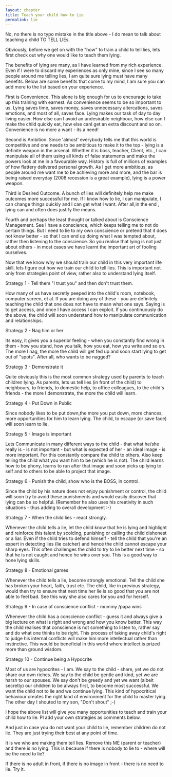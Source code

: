 ```yaml
---
layout: chapter
title: Teach your child how to Lie
permalink: lie
---
```


No, no there is no typo mistake in the title above - I do mean to talk about teaching a child TO TELL LIEs.

Obviously, before we get on with the "how" to train a child to tell lies, lets first check out why one would like to teach them lying.

The benefits of lying are many, as I have learned from my rich experience. Even if I were to discard my experiences as only mine, since I see so many people around me telling lies, I am quite sure lying must have many benefits. Below are some benefits that come to my mind, I am sure you can add more to the list based on your experience.

First is Convenience. This alone is big enough for us to encourage to take up this training with earnest. As convenience seems to be so important to us. Lying saves time, saves money, saves unnecessary altercations, saves emotions, and most of all, saves face. Lying makes our task of day to day living easier. How else can I avoid an undesirable neighbour, how else can I make the child quickly eat, how else canI get an extra discount and so on. Convenience is no more a want - its a need!

Second is Ambition. Since 'almost' everybody tells me that this world is competitive and one needs to be ambitious to make it to the top - lying is a definite weapon in the arsenal. Whether it is boss, teacher, Client, etc., I can manipulate all of them using all kinds of false statements and make the powers look at me in a favourable way. History is full of millions of examples of how flattery delivered personal growth. As I get more ambitious, as people around me want me to be achieving more and more, and the bar is being raised everyday (2008 recession is a great example), lying is a power weapon.

Third is Desired Outcome. A bunch of lies will definitely help me make outcomes more successful for me. If I know how to lie, I can manipulate, I can change things quickly and I can get what I want. After all,in the end , lying can and often does justify the means.

Fourth and perhaps the least thought or talked about is Conscience Management. See I have a conscience, which keeps telling me to not do certain things. But I need to lie to my own conscience or pretend that it does not know better - so that I can end up doing what I was tempted about, rather then listening to the conscience. So you realise that lying is not just about others - in most cases we have learnt the important art of fooling ourselves.

Now that we know why we should train our child in this very important life skill, lets figure out how we train our child to tell lies. This is important not only from strategies point of view, rather also to understand lying itself.

Strategy 1 - Tell them "I trust you" and then don't trust them.

How many of us have secretly peeped into the child's room, notebook, computer screen, et al. If you are doing any of these - you are definitely teaching the child that one does not have to mean what one says. Saying is to get access, and once I have access I can exploit. If you continuously do the above, the child will soon understand how to manipulate communication and relationships.

Strategy 2 - Nag him or her

Its easy, it gives you a superior feeling - when you constantly find wrong in them - how you stand, how you talk, how you eat, how you write and so on. The more I nag, the more the child will get fed up and soon start lying to get out of "spots". After all, who wants to be nagged?

Strategy 3 - Demonstrate it

Quite obviously this is the most common strategy used by parents to teach children lying. As parents, lets us tell lies (in front of the child) to neighbours, to friends, to domestic help, to office colleagues, to the child's friends - the more I demonstrate, the more the child will learn.

Strategy 4 - Put Down in Public

Since nobody likes to be put down,the more you put down, more chances, more opportunities for him to learn lying. The child, to escape (or save face) will soon learn to lie.

Strategy 5 - Image is important

Lets Communicate in many different ways to the child - that what he/she really is - is not important - but what is expected of her - an ideal image - is more important. For this constantly compare the child to others. Also keep telling the child what you want him to be (which he is not). The child learns how to be phony, learns to run after that image and soon picks up lying to self and to others to be able to project that image.

Strategy 6 - Punish the child, show who is the BOSS, in control.

Since the child by his nature does not enjoy punishment or control, the child will soon try to avoid these punishments and would easily discover that lying can be so helpful. (Remember he also uses his creativity in such situations - thus adding to overall development :-)

Strategy 7 - When the child lies - react strongly.

Whenever the child tells a lie, let the child know that he is lying and highlight and reinforce this talent by scolding, punishing or calling the child dishonest or a liar.
Even if the child tries to defend himself - tell the child that you're an expert in detecting lies (lie catcher) and hence the child cannot escape your sharp eyes. This often challenges the child to try to lie better next time - so that he is not caught and hence he wins over you. This is a good way to hone lying skills.

Strategy 8 - Emotional games

Whenever the child tells a lie, become strongly emotional. Tell the child she has broken your heart, faith, trust etc. The child, like in previous strategy, would then try to ensure that next time her lie is so good that you are not able to feel bad. See this way she also cares for you and for herself.

Strategy 9 - In case of conscience conflict - mummy /papa wins

Whenever the child has a conscience conflict - guess it and always give a big lecture on what is right and wrong and how you know better. This way the child realises that conscience is not something to listen to, rather say and do what one thinks to be right. This process of taking away child's right to judge his internal conflicts will make him more intellectual rather than instinctive. This would be beneficial in this world where intellect is prized more than ground wisdom.

Strategy 10 - Continue being a Hypocrite

Most of us are hypocrites - I am. We say to the child - share, yet we do not share our own riches. We say to the child be gentle and kind, yet we are harsh to our spouses. We say don't be greedy and yet we want (albeit secretly) our children to be always first, to become most successful. We want the child not to lie and we continue lying. This kind of hypocritical behaviour creates the right kind of environment for the child to master lying. The other day I shouted to my son, "Don't shout" ;-)

I hope the above list will give you many opportunities to teach and train your child how to lie. Pl add your own strategies as comments below.

And just in case you do not want your child to lie, remember children do not lie. 
They are just trying their best at any point of time.

It is we who are making them tell lies. Remove this ME (parent or teacher) and there is no lying. This is because if there is nobody to lie to - where will be the need to lie?

If there is no adult in front, if there is no image in front - there is no need to lie. Try it.